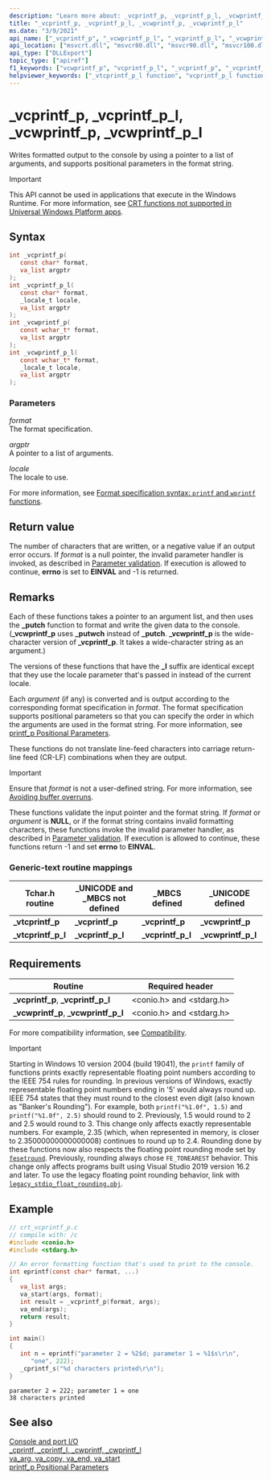 ```yaml
---
description: "Learn more about: _vcprintf_p, _vcprintf_p_l, _vcwprintf_p, _vcwprintf_p_l"
title: "_vcprintf_p, _vcprintf_p_l, _vcwprintf_p, _vcwprintf_p_l"
ms.date: "3/9/2021"
api_name: ["_vcprintf_p", "_vcwprintf_p_l", "_vcprintf_p_l", "_vcwprintf_p"]
api_location: ["msvcrt.dll", "msvcr80.dll", "msvcr90.dll", "msvcr100.dll", "msvcr100_clr0400.dll", "msvcr110.dll", "msvcr110_clr0400.dll", "msvcr120.dll", "msvcr120_clr0400.dll", "ucrtbase.dll"]
api_type: ["DLLExport"]
topic_type: ["apiref"]
f1_keywords: ["vcwprintf_p", "vcprintf_p_l", "_vcprintf_p", "_vcprintf_p_l", "vcwprintf_p_l", "vcprintf_p", "_vcwprintf_p", "_vcwprintf_p_l"]
helpviewer_keywords: ["_vtcprintf_p_l function", "vcprintf_p_l function", "_vcprintf_p_l function", "vtcprintf_p_l function", "vcprintf_p function", "_vcwprintf_p function", "_vcprintf_p function", "vcwprintf_p function", "vcwprintf_p_l function", "vtcprintf_p function", "_vcwprintf_p_l function", "_vtcprintf_p function"]
---
```

# _vcprintf_p, _vcprintf_p_l, _vcwprintf_p, _vcwprintf_p_l

Writes formatted output to the console by using a pointer to a list of arguments, and supports positional parameters in the format string.

> [!IMPORTANT]
> This API cannot be used in applications that execute in the Windows Runtime. For more information, see [CRT functions not supported in Universal Windows Platform apps](../../cppcx/crt-functions-not-supported-in-universal-windows-platform-apps.md).

## Syntax

```C
int _vcprintf_p(
   const char* format,
   va_list argptr
);
int _vcprintf_p_l(
   const char* format,
   _locale_t locale,
   va_list argptr
);
int _vcwprintf_p(
   const wchar_t* format,
   va_list argptr
);
int _vcwprintf_p_l(
   const wchar_t* format,
   _locale_t locale,
   va_list argptr
);
```

### Parameters

*format*<br/>
The format specification.

*argptr*<br/>
A pointer to a list of arguments.

*locale*<br/>
The locale to use.

For more information, see [Format specification syntax: `printf` and `wprintf` functions](../format-specification-syntax-printf-and-wprintf-functions.md).

## Return value

The number of characters that are written, or a negative value if an output error occurs. If *format* is a null pointer, the invalid parameter handler is invoked, as described in [Parameter validation](../parameter-validation.md). If execution is allowed to continue, **errno** is set to **EINVAL** and -1 is returned.

## Remarks

Each of these functions takes a pointer to an argument list, and then uses the **_putch** function to format and write the given data to the console. (**_vcwprintf_p** uses **_putwch** instead of **_putch**. **_vcwprintf_p** is the wide-character version of **_vcprintf_p**. It takes a wide-character string as an argument.)

The versions of these functions that have the **_l** suffix are identical except that they use the locale parameter that's passed in instead of the current locale.

Each *argument* (if any) is converted and is output according to the corresponding format specification in *format*. The format specification supports positional parameters so that you can specify the order in which the arguments are used in the format string. For more information, see [printf_p Positional Parameters](../printf-p-positional-parameters.md).

These functions do not translate line-feed characters into carriage return-line feed (CR-LF) combinations when they are output.

> [!IMPORTANT]
> Ensure that *format* is not a user-defined string. For more information, see [Avoiding buffer overruns](/windows/win32/SecBP/avoiding-buffer-overruns).

These functions validate the input pointer and the format string. If *format* or *argument* is **NULL**, or if the format string contains invalid formatting characters, these functions invoke the invalid parameter handler, as described in [Parameter validation](../parameter-validation.md). If execution is allowed to continue, these functions return -1 and set **errno** to **EINVAL**.

### Generic-text routine mappings

|Tchar.h routine|_UNICODE and _MBCS not defined|_MBCS defined|_UNICODE defined|
|---------------------|--------------------------------------|--------------------|-----------------------|
|**_vtcprintf_p**|**_vcprintf_p**|**_vcprintf_p**|**_vcwprintf_p**|
|**_vtcprintf_p_l**|**_vcprintf_p_l**|**_vcprintf_p_l**|**_vcwprintf_p_l**|

## Requirements

|Routine|Required header|
|-------------|---------------------|
|**_vcprintf_p**, **_vcprintf_p_l**|\<conio.h> and \<stdarg.h>|
|**_vcwprintf_p**, **_vcwprintf_p_l**|\<conio.h> and \<stdarg.h>|

For more compatibility information, see [Compatibility](../compatibility.md).

> [!IMPORTANT]
> Starting in Windows 10 version 2004 (build 19041), the `printf` family of functions prints exactly representable floating point numbers according to the IEEE 754 rules for rounding. In previous versions of Windows, exactly representable floating point numbers ending in '5' would always round up. IEEE 754 states that they must round to the closest even digit (also known as "Banker's Rounding"). For example, both `printf("%1.0f", 1.5)` and `printf("%1.0f", 2.5)` should round to 2. Previously, 1.5 would round to 2 and 2.5 would round to 3. This change only affects exactly representable numbers. For example, 2.35 (which, when represented in memory, is closer to 2.35000000000000008) continues to round up to 2.4. Rounding done by these functions now also respects the floating point rounding mode set by [`fesetround`](fegetround-fesetround2.md). Previously, rounding always chose `FE_TONEAREST` behavior. This change only affects programs built using Visual Studio 2019 version 16.2 and later. To use the legacy floating point rounding behavior, link with [`legacy_stdio_float_rounding.obj`](../link-options.md).

## Example

```C
// crt_vcprintf_p.c
// compile with: /c
#include <conio.h>
#include <stdarg.h>

// An error formatting function that's used to print to the console.
int eprintf(const char* format, ...)
{
   va_list args;
   va_start(args, format);
   int result = _vcprintf_p(format, args);
   va_end(args);
   return result;
}

int main()
{
   int n = eprintf("parameter 2 = %2$d; parameter 1 = %1$s\r\n",
      "one", 222);
   _cprintf_s("%d characters printed\r\n");
}
```

```Output
parameter 2 = 222; parameter 1 = one
38 characters printed
```

## See also

[Console and port I/O](../console-and-port-i-o.md)\
[_cprintf, _cprintf_l, _cwprintf, _cwprintf_l](cprintf-cprintf-l-cwprintf-cwprintf-l.md)\
[va_arg, va_copy, va_end, va_start](va-arg-va-copy-va-end-va-start.md)\
[printf_p Positional Parameters](../printf-p-positional-parameters.md)

